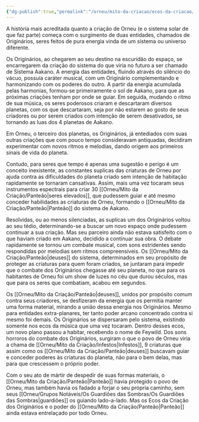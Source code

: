 ```yaml
---
{"dg-publish":true,"permalink":"/orneu/mito-da-criacao/ecos-da-criacao/"}
---
```



A história mais acreditada quanto a criação de Orneu (e o sistema solar de que faz parte) começa com o surgimento de duas entidades, chamados de Originários, seres feitos de pura energia vinda de um sistema ou universo diferente. 

Os Originários, ao chegarem ao seu destino na escuridão do espaço, se encarregarem da criação do sistema do que viria no futuro a ser chamado de Sistema Aakano. A energia das entidades, fluindo através do silêncio do vácuo, possuía caráter musical, com um Originário complementando e harmonizando com os poderes do outro. A partir da energia acumulada pelas harmonias, formou-se primeiramente o sol de Aakano, para que as próximas criações tenham por onde se guiar. Em seguida, mudando o ritmo de sua música, os seres poderosos criaram e descartaram diversos planetas, com os que descartaram, seja por não estarem ao gosto de seus criadores ou por serem criados com intenção de serem desativados, se tornando as luas dos 4 planetas de Aakano. 

Em Orneu, o terceiro dos planetas, os Originários, já entediados com suas outras criações que com pouco tempo consideravam antiquadas, decidiram experimentar com novos ritmos e melodias, dando origem aos primeiros sinais de vida do planeta. 

Contudo, para seres que tempo é apenas uma sugestão e perigo é um conceito inexistente, as constantes suplicas das criaturas de Orneu por ajuda contra as dificuldades do planeta criado sem intenção de habitação rapidamente se tornaram cansativas. Assim, mais uma vez tocaram seus instrumentos espectrais para criar 30 [[Orneu/Mito da Criação/Panteão\|seres elevados]], que pudessem guiar e até mesmo conceder habilidades as criaturas de Orneu, formando o [[Orneu/Mito da Criação/Panteão\|Panteão]] do sistema de Aakano.

Resolvidas, ou ao menos silenciadas, as suplicas um dos Originários voltou ao seu tédio, determinando-se a buscar um novo espaço onde pudessem continuar a sua criação. Mas seu parceiro ainda não estava satisfeito com o que haviam criado em Aakano, decidido a continuar sua obra. O debate rapidamente se tornou um combate musical, com sons estridentes sendo respondidas por melodias sem ritmos compreensíveis. Os [[Orneu/Mito da Criação/Panteão\|deuses]] do sistema, determinados em seu propósito de proteger as criaturas para quem foram criados, se juntaram para impedir que o combate dos Originários chegasse até seu planeta, no que para os habitantes de Orneu foi um show de luzes no céu que durou séculos, mas que para os seres que combatiam, acabou em segundos.

Os [[Orneu/Mito da Criação/Panteão\|deuses]], unidos por propósito comum contra seus criadores, se desfizeram da energia que os permitia manter uma forma material, mirando a união dessa energia nos Originários. Mesmo para entidades extra-planares, ter tanto poder arcano concentrado contra si mesmo foi demais. Os Originários se dispersaram pelo sistema, existindo somente nos ecos da música que uma vez tocaram. Dentro desses ecos, um novo plano passou a habitar, recebendo o nome de Feywild. Dos sons horroros do combate dos Originários, surgiram o que o povo de Orneu viria a chama de [[Orneu/Mito da Criação/Infestos\|Infestos]], 9 criaturas que assim como os [[Orneu/Mito da Criação/Panteão\|deuses]] buscavam guiar e conceder poderes às criaturas do planeta, não para o bem delas, mas para que crescessem o próprio poder.

Com o seu ato de mártir de despedir de suas formas materiais, o [[Orneu/Mito da Criação/Panteão\|Panteão]] havia protegido o povo de Orneu, mas também havia os fadado a forjar o seu própria caminho, sem seus [[Orneu/Grupos Notáveis/Os Guardiões das Sombras/Os Guardiões das Sombras\|guardiões]] os guiando lado-a-lado. Mas os Ecos da Criação dos Originários e o poder do [[Orneu/Mito da Criação/Panteão\|Panteão]] ainda estava entrelaçado por todo Orneu.